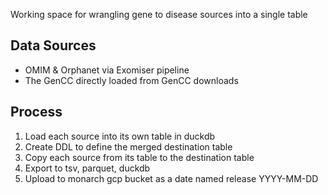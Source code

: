 Working space for wrangling gene to disease sources into a single table

## Data Sources
  
* OMIM & Orphanet via Exomiser pipeline
* The GenCC directly loaded from GenCC downloads

## Process

1. Load each source into its own table in duckdb
2. Create DDL to define the merged destination table
3. Copy each source from its table to the destination table
4. Export to tsv, parquet, duckdb 
5. Upload to monarch gcp bucket as a date named release YYYY-MM-DD



